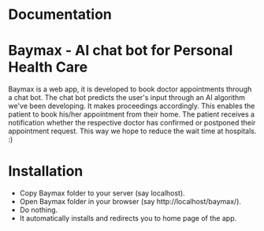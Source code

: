 # Documentation
# Baymax - AI chat bot for Personal Health Care

Baymax is a web app, it is developed to book doctor appointments through a chat bot. The chat bot predicts the user's input through an AI algorithm we've been developing. It makes proceedings accordingly. This enables the patient to book his/her appointment from their home. The patient receives a notification whether the respective doctor has confirmed or postponed their appointment request. This way we hope to reduce the wait time at hospitals. :)

# Installation

* Copy Baymax folder to your server (say localhost).
* Open Baymax folder in your browser (say http://localhost/baymax/).
* Do nothing.
* It automatically installs and redirects you to home page of the app.
